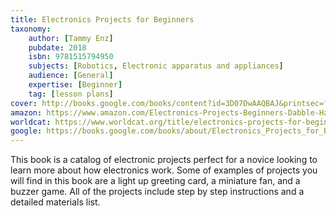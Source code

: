 ```yaml
---
title: Electronics Projects for Beginners
taxonomy:
	author: [Tammy Enz]
	pubdate: 2018
	isbn: 9781515794950
	subjects: [Robotics, Electronic apparatus and appliances]
	audience: [General]
	expertise: [Beginner]
	tag: [lesson plans]
cover: http://books.google.com/books/content?id=3D07DwAAQBAJ&printsec=frontcover&img=1&zoom=1&edge=curl&source=gbs_api
amazon: https://www.amazon.com/Electronics-Projects-Beginners-Dabble-Hands/dp/1474751903/ref=sr_1_1?keywords=Electronics+Projects+for+Beginners+enz&qid=1574640744&sr=8-1
worldcat: https://www.worldcat.org/title/electronics-projects-for-beginners/oclc/1108046952&referer=brief_results
google: https://books.google.com/books/about/Electronics_Projects_for_Beginners.html?hl=&id=3D07DwAAQBAJ
---
```

This book is a catalog of electronic projects perfect for a novice looking to learn more about how electronics work.  Some of examples of projects you will find in this book are a light up greeting card, a miniature fan, and a buzzer game.  All of the projects include step by step instructions and a detailed materials list.